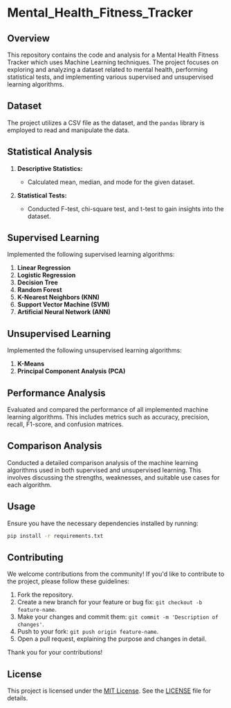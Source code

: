 # Mental_Health_Fitness_Tracker

## Overview

This repository contains the code and analysis for a Mental Health Fitness Tracker which uses Machine Learning techniques. The project focuses on exploring and analyzing a dataset related to mental health, performing statistical tests, and implementing various supervised and unsupervised learning algorithms.

## Dataset

The project utilizes a CSV file as the dataset, and the `pandas` library is employed to read and manipulate the data.

## Statistical Analysis

1. **Descriptive Statistics:**
   - Calculated mean, median, and mode for the given dataset.

2. **Statistical Tests:**
   - Conducted F-test, chi-square test, and t-test to gain insights into the dataset.

## Supervised Learning

Implemented the following supervised learning algorithms:

1. **Linear Regression**
2. **Logistic Regression**
3. **Decision Tree**
4. **Random Forest**
5. **K-Nearest Neighbors (KNN)**
6. **Support Vector Machine (SVM)**
7. **Artificial Neural Network (ANN)**

## Unsupervised Learning

Implemented the following unsupervised learning algorithms:

1. **K-Means**
2. **Principal Component Analysis (PCA)**

## Performance Analysis

Evaluated and compared the performance of all implemented machine learning algorithms. This includes metrics such as accuracy, precision, recall, F1-score, and confusion matrices.

## Comparison Analysis

Conducted a detailed comparison analysis of the machine learning algorithms used in both supervised and unsupervised learning. This involves discussing the strengths, weaknesses, and suitable use cases for each algorithm.

## Usage

Ensure you have the necessary dependencies installed by running:

```bash
pip install -r requirements.txt
```
## Contributing

We welcome contributions from the community! If you'd like to contribute to the project, please follow these guidelines:

1. Fork the repository.
2. Create a new branch for your feature or bug fix: `git checkout -b feature-name`.
3. Make your changes and commit them: `git commit -m 'Description of changes'`.
4. Push to your fork: `git push origin feature-name`.
5. Open a pull request, explaining the purpose and changes in detail.

Thank you for your contributions!

## License

This project is licensed under the [MIT License](https://github.com/harishngt/Mental_Health_Fitness_Tracker/blob/main/LICENSE). See the [LICENSE](https://github.com/harishngt/Mental_Health_Fitness_Tracker/blob/main/LICENSE) file for details.

